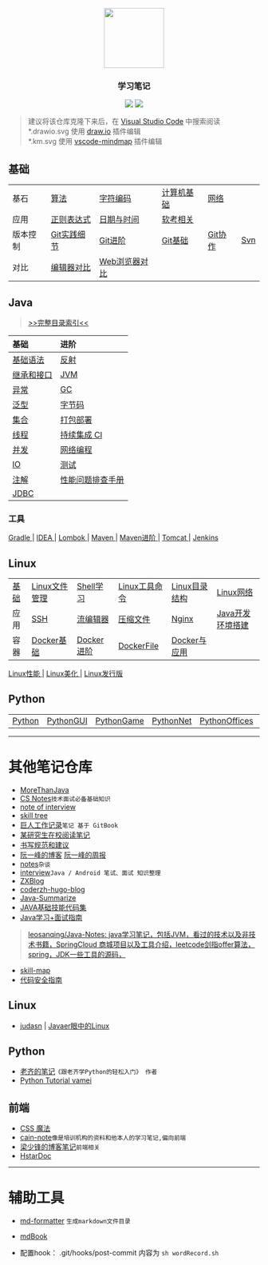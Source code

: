 <p align="center"><img width=120 src="https://www.svgrepo.com/show/181744/open-book-book.svg"></p>
<h3 align="center">学习笔记</h3>

<p align="center">
<a href="./SUMMARY.md"><img src="https://img.shields.io/badge/catalog-详细目录-brightgreen.svg"></a>
<a href="./Java/"><img src="https://img.shields.io/badge/JavaSE-Java基础-blue.svg"></a>
</p>

> 建议将该仓库克隆下来后，在 [Visual Studio Code](https://code.visualstudio.com/) 中搜索阅读  
> *.drawio.svg 使用 [draw.io](https://github.com/hediet/vscode-drawio) 插件编辑  
> *.km.svg 使用 [vscode-mindmap](https://github.com/eightHundreds/vscode-mindmap) 插件编辑  

## 基础

|  |  |  |  |  |  |
|:----|:----|:----|:----|:----|:----|
| 基石 | [ 算法 ](/Algorithm/Algorithm.md) | [ 字符编码 ](/Skills/CS/CharacterEncoding.md) | [ 计算机基础 ](/Skills/CS/Computer.md) | [ 网络 ](/Skills/Network/) | 
| 应用 | [ 正则表达式 ](/Skills/RegularExpression.md) | [ 日期与时间 ](/Skills/CS/Time.md) | [ 软考相关 ](/Skills/SoftwareDesignEngineer.md) | 
| 版本控制 | [ Git实践细节 ](/Skills/Vcs/GitAction.md) | [ Git进阶 ](/Skills/Vcs/GitAdvance.md) | [ Git基础 ](/Skills/Vcs/GitBase.md) | [ Git协作 ](/Skills/Vcs/GitTeam.md) | [ Svn ](/Skills/Vcs/Svn.md) |
| 对比 | [ 编辑器对比 ](/Skills/Application/Editor.md) | [ Web浏览器对比 ](/Skills/Application/WebBrowser.md) | 

## Java 
> [>>完整目录索引<<](./Java/)

| 基础 | 进阶 |
|:----|:----|
| [基础语法](/Java/Basic/JavaBasicSyntax.md)  | [反射](/Java/AdvancedLearning/JavaReflection.md) |
| [继承和接口](/Java/Basic/JavaInheritedAndInterface.md)  | [JVM](/Java/AdvancedLearning/JVM.md) |
| [异常](/Java/Basic/JavaException.md)  | [GC](/Java/AdvancedLearning/JvmGC.md) |
| [泛型](/Java/AdvancedLearning/JavaGenerics.md)  | [字节码](/Java/AdvancedLearning/JavaClass.md) | 
| [集合](/Java/Collection/JavaCollection.md)  | [打包部署](/Java/Basic/JavaDeploy.md) |
| [线程](/Java/AdvancedLearning/JavaThread.md)  | [持续集成 CI](/Skills/DevOps/ContinuousIntegration.md) |
| [并发](/Java/AdvancedLearning/JavaConcurrency.md)  | [网络编程](/Java/AdvancedLearning/JavaNetwork.md) |
| [IO](/Java/AdvancedLearning/JavaIO.md)  | [测试](/Java/Test/JavaTest.md) |
| [注解](/Java/Basic/JavaAnnotation.md)  | [性能问题排查手册](/Java/AdvancedLearning/Tuning) |
| [JDBC](/Java/AdvancedLearning/JDBC.md) | |


### 工具

[ Gradle ](/Java/Tool/Gradle.md) | [ IDEA ](/Java/Tool/IDEA.md) | [ Lombok ](/Java/Tool/Lombok.md) | [ Maven ](/Java/Tool/Maven.md) | [ Maven进阶 ](/Java/Tool/MavenAdvance.md) | [ Tomcat ](/Java/Tool/Tomcat.md) | [ Jenkins ](/Skills/DevOps/Jenkins.md) 

## Linux


|  |  |  |  |  |  |
|:----|:----|:----|:----|:----|:----|
| [ 基础 ](/Linux/Base/LinuxBase.md) | [ Linux文件管理 ](/Linux/Base/LinuxFile.md)  | [ Shell学习 ](/Script/ShellLearn.md) | [ Linux工具命令 ](/Linux/Base/LinuxCommand.md) | [ Linux目录结构 ](/Linux/Base/LinuxDirectoryStructure.md) | [ Linux网络 ](/Linux/Base/LinuxNetwork.md) |
| 应用 | [ SSH ](/Linux/Base/SSH.md) | [ 流编辑器 ](/Linux/Base/LinuxStreamEditor.md) | [ 压缩文件 ](/Linux/Base/LinuxCompressFile.md) | [ Nginx ](/Linux/Tool/Nginx.md) | [ Java开发环境搭建 ](/Linux/JavaDevInit.md) | 
| 容器 | [ Docker基础 ](/Linux/Container/Docker.md) | [ Docker进阶 ](/Linux/Container/DockerAdvance.md) | [ DockerFile ](/Linux/Container/DockerFile.md) | [ Docker与应用 ](/Linux/Container/DockerSoft.md) | 


[ Linux性能 ](/Linux/Base/LinuxPerformance.md) | [ Linux美化 ](/Linux/Base/LinuxUI.md) | [ Linux发行版 ](/Linux/Base/ReleaseExperience.md)  

## Python
|  |  |  |  |  |  |
|:----|:----|:----|:----|:----|:----|
[ Python ](/Python/Python.md) | [ PythonGUI ](/Python/PythonGUI.md) | [ PythonGame ](/Python/PythonGame.md) | [ PythonNet ](/Python/PythonNet.md) | [ PythonOffices ](/Python/PythonOffices.md) | [ PythonWeb ](/Python/PythonWeb.md) | 

************************

# 其他笔记仓库
- [MoreThanJava](https://github.com/wmyskxz/MoreThanJava)
- [CS Notes](https://github.com/CyC2018/CS-Notes)`技术面试必备基础知识`
- [note of interview ](https://github.com/zhengjianglong915/note-of-interview)
- [skill tree](https://github.com/linw7/Skill-Tree)
- [巨人工作记录](https://ztgame.shenyu.me/)`笔记 基于 GitBook`
- [某研究生在校阅读笔记](https://github.com/lanxuezaipiao/ReadingNotes)
- [书写规范和建议](https://github.com/sparanoid/chinese-copywriting-guidelines)
- [阮一峰的博客](https://github.com/ruanyf/articles) [阮一峰的周报](https://github.com/ruanyf/weekly)
- [notes](https://github.com/district10/notes)`杂谈`
- [interview](https://github.cUIom/hadyang/interview)`Java / Android 笔试、面试 知识整理`
- [ZXBlog](https://github.com/UIZXZxin/ZXBlog)
- [coderzh-hugo-blog ](https://github.com/coderzh/coderzh-hugo-blog)
- [Java-Summarize](https://github.com/zaiyunduan123/Java-Summarize)
- [JAVA基础技能代码集](https://github.com/veezean/JavaBasicSkills)
- [Java学习+面试指南](https://github.com/BookaiCode/JavaRecord)
> [leosanqing/Java-Notes: java学习笔记，包括JVM，看过的技术以及非技术书籍，SpringCloud 商城项目以及工具介绍，leetcode剑指offer算法，spring，JDK一些工具的源码，](https://github.com/leosanqing/Java-Notes/tree/master)  

- [skill-map](https://github.com/TeamStuQ/skill-map)
- [代码安全指南](https://github.com/Tencent/secguide)

## Linux 
- [judasn](https://github.com/judasn/hexo-blog) | [Javaer眼中的Linux](https://github.com/judasn/Linux-Tutorial)

## Python
- [老齐的笔记](https://github.com/qiwsir/ITArticles)`《跟老齐学Python的轻松入门》 作者`
- [Python Tutorial vamei](https://github.com/Vamei/Python-Tutorial-Vamei)

## 前端
- [CSS 魔法](https://github.com/cssmagic/blog)
- [cain-note](https://github.com/james-cain/cain-note)`像是培训机构的资料和他本人的学习笔记,偏向前端`
- [梁少锋的博客笔记](https://github.com/youngwind/blog)`前端相关`
- [HstarDoc](https://github.com/hstarorg/HstarDoc)

************************

# 辅助工具
- [md-formatter](https://github.com/Kuangcp/GoBase/tree/master/toolbox/md-formatter) `生成markdown文件目录`
- [mdBook](https://github.com/rust-lang/mdBook)

- 配置hook： .git/hooks/post-commit 内容为 `sh wordRecord.sh`


